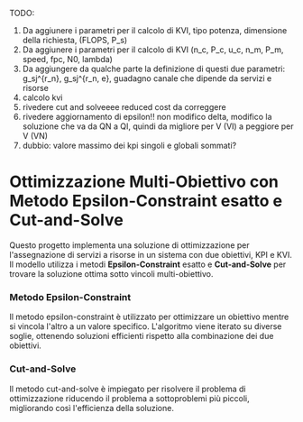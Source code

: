 TODO:
1. Da aggiunere i parametri per il calcolo di KVI, tipo potenza, dimensione della richiesta, (FLOPS, P_s)
2. Da aggiunere i parametri per il calcolo di KVI (n_c, P_c, u_c, n_m, P_m, speed, fpc, N0, lambda)
3. Da aggiungere da qualche parte la definizione di questi due parametri: g_sj^{r_n}, g_sj^{r_n, e}, guadagno canale che dipende da servizi e risorse
4. calcolo kvi
5. rivedere cut and solveeee reduced cost da correggere
6. rivedere aggiornamento di epsilon!! non modifico delta, modifico la soluzione che va da QN a QI, quindi da migliore per V (VI) a peggiore per V (VN)
7. dubbio: valore massimo dei kpi singoli e globali sommati?


# Ottimizzazione Multi-Obiettivo con Metodo Epsilon-Constraint esatto e Cut-and-Solve

Questo progetto implementa una soluzione di ottimizzazione per l'assegnazione di servizi a risorse in un sistema con due obiettivi, KPI e KVI. Il modello utilizza i metodi **Epsilon-Constraint** esatto e **Cut-and-Solve** per trovare la soluzione ottima sotto vincoli multi-obiettivo. 

### Metodo Epsilon-Constraint

Il metodo epsilon-constraint è utilizzato per ottimizzare un obiettivo mentre si vincola l'altro a un valore specifico. L'algoritmo viene iterato su diverse soglie, ottenendo soluzioni efficienti rispetto alla combinazione dei due obiettivi.

### Cut-and-Solve

Il metodo cut-and-solve è impiegato per risolvere il problema di ottimizzazione riducendo il problema a sottoproblemi più piccoli, migliorando così l'efficienza della soluzione.
